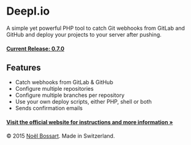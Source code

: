 # Deepl.io

A simple yet powerful PHP tool to catch Git webhooks from GitLab and GitHub and deploy your projects to your server after pushing.

#### [Current Release: 0.7.0](https://github.com/noelboss/deepl.io/archive/0.7.0.zip)

## Features

* Catch webhooks from GitLab & GitHub
* Configure multiple repositories
* Configure multiple branches per repository
* Use your own deploy scripts, either PHP, shell or both
* Sends confirmation emails

#### [Visit the official website for instructions and more information »](http://deepl.io)

© 2015 [Noël Bossart](http://noelboss.com). Made in Switzerland.

